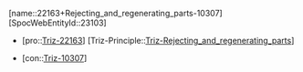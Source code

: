 ﻿---
type: TrizContradiction
aliases:
- 22163+Rejecting_and_regenerating_parts-10307
license: CC BY-SA 4.0
copyright: https://github.com/SpocWeb
IsDeleted: false
IsReadOnly: false
Confidential: public
tags: 
- Triz/Contradiction
---
[name::22163+Rejecting_and_regenerating_parts-10307]
[SpocWebEntityId::23103]
+ [pro::[Triz-22163](Triz-22163)]
[Triz-Principle::[Triz-Rejecting_and_regenerating_parts](tech/Triz/Principle/Triz-Rejecting_and_regenerating_parts.md)]
- [con::[Triz-10307](Triz-10307)]

